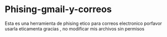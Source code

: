 # Phising-gmail-y-correos
Esta es una herramienta de phising etico para correos electronico porfavor usarla eticamenta gracias , no modificar mis archivos sin permisos

